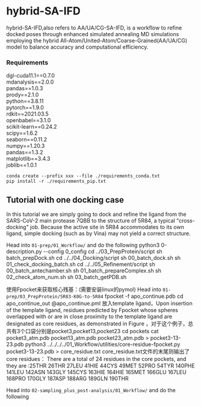 # hybrid-SA-IFD

hybrid-SA-IFD,also refers to AA/UA/CG-SA-IFD, is a workflow to refine docked poses through enhanced simulated annealing MD simulations employing the hybrid All-Atom/United-Atom/Coarse-Grained(AA/UA/CG) model to balance accuracy and computational efficiency.

### Requirements
dgl-cuda11.1==0.7.0   
mdanalysis==2.0.0    
pandas==1.0.3   
prody==2.1.0   
python==3.8.11   
pytorch==1.9.0   
rdkit==2021.03.5   
openbabel==3.1.0    
scikit-learn==0.24.2    
scipy==1.6.2   
seaborn==0.11.2   
numpy==1.20.3    
pandas==1.3.2   
matplotlib==3.4.3   
joblib==1.0.1   

```
conda create --prefix xxx --file ./requirements_conda.txt      
pip install -r ./requirements_pip.txt
```

## Tutorial with one docking case

In this tutorial we are simply going to dock and refine the ligand 
from the SARS-CoV-2 main protease 7QBB to the structure of 5R84, 
a typical "cross-docking" job. Because the active site in 5R84 accommodates to 
its own ligand, simple docking (such as by Vina) may not yield a correct structure.

Head into `01-prep/01_Workflow/` and do the following
python3 0-description.py  --config 0_config
cd ../03_PrepProtein/script
sh batch_prepDock.sh
cd ../../04_Docking/script
sh 00_batch_dock.sh
sh 01_check_docking_batch.sh
cd ../../05_Refinement/script
sh 00_batch_antechamber.sh
sh 01_batch_prepareComplex.sh
sh 02_check_atom_num.sh
sh 03_batch_getPDB.sh

使用Fpocket来获取核心残基：(需要安装linux的pymol)
Head into `01-prep/03_PrepProtein/5R83-K0G-to-5R84`
fpocket -f apo_continue.pdb
cd apo_continue_out
@apo_continue.pml
放入template ligand，Upon insertion of the template ligand, residues predicted by Fpocket whose spheres overlapped with or are in close proximity to the template ligand are designated as core residues, as demonstrated in Figure ，对于这个例子，总共有3个口袋分别是pocket3,pocket13,pocket23
cd pockets
cat pocket3_atm.pdb pocket13_atm.pdb pocket23_atm.pdb > pocket3-13-23.pdb
python3 ../../../../01_Workflow/utilities/core-residue-fpocket.py pocket3-13-23.pdb > core_residue.txt
core_residue.txt文件的末尾则输出了core residues：
There are a total of 24 residues in the core pockets, and they are :25THR 26THR 27LEU 41HIE 44CYS 49MET 52PRO 54TYR 140PHE 141LEU 142ASN 143GLY 145CYS 163HIE 164HIE 165MET 166GLU 167LEU 168PRO 170GLY 187ASP 188ARG 189GLN 190THR

Head into `02-sampling_plus_post-analysis/01_Workflow/` and do the following